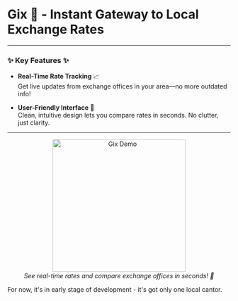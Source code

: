 # Gix 💸 - Instant Gateway to Local Exchange Rates
---

### ✨ Key Features ✨

- **Real-Time Rate Tracking** 📈  
  Get live updates from exchange offices in your area—no more outdated info!

- **User-Friendly Interface** 📱  
  Clean, intuitive design lets you compare rates in seconds. No clutter, just clarity.
---

<div align="center">
  <img src="your-demo-link-here" alt="Gix Demo" width="300" />
  <br>
  <em>See real-time rates and compare exchange offices in seconds! 🚀</em>
</div>

For now, it's in early stage of development - it's got only one local cantor.
